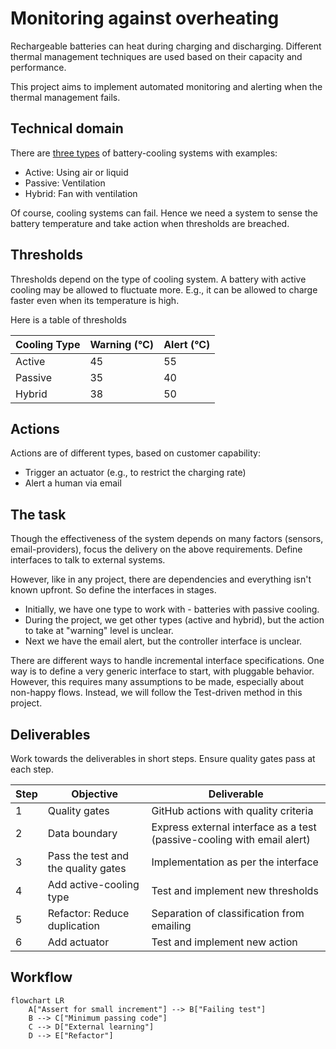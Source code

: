 # Monitoring against overheating

Rechargeable batteries can heat during charging and discharging. Different thermal management techniques are used based on their capacity and performance.

This project aims to implement automated monitoring and alerting when the thermal management fails.

## Technical domain

There are [three types](https://www.batterydesign.net/battery-thermal-management/) of battery-cooling systems with examples:

- Active: Using air or liquid
- Passive: Ventilation
- Hybrid: Fan with ventilation

Of course, cooling systems can fail. Hence we need a system to sense the battery temperature and take action when thresholds are breached.

## Thresholds

Thresholds depend on the type of cooling system. A battery with active cooling may be allowed to fluctuate more. E.g., it can be allowed to charge faster even when its temperature is high.

Here is a table of thresholds

| Cooling Type | Warning (°C) | Alert (°C) |
|--------------|--------------|------------|
| Active       | 45           | 55         |
| Passive      | 35           | 40         |
| Hybrid       | 38           | 50         |

## Actions

Actions are of different types, based on customer capability:

- Trigger an actuator (e.g., to restrict the charging rate)
- Alert a human via email

## The task

Though the effectiveness of the system depends on many factors (sensors, email-providers), focus the delivery on the above requirements. Define interfaces to talk to external systems.

However, like in any project, there are dependencies and everything isn't known upfront. So define the interfaces in stages.

- Initially, we have one type to work with - batteries with passive cooling.
- During the project, we get other types (active and hybrid), but the action to take at "warning" level is unclear.
- Next we have the email alert, but the controller interface is unclear.

There are different ways to handle incremental interface specifications. One way is to define a very generic interface to start, with pluggable behavior. However, this requires many assumptions to be made, especially about non-happy flows. Instead, we will follow the Test-driven method in this project.

## Deliverables

Work towards the deliverables in short steps. Ensure quality gates pass at each step.

| Step | Objective | Deliverable |
|------|-----------|-------------|
| 1 | Quality gates | GitHub actions with quality criteria |
| 2 | Data boundary | Express external interface as a test (passive-cooling with email alert) |
| 3 | Pass the test and the quality gates | Implementation as per the interface |
| 4 | Add active-cooling type | Test and implement new thresholds |
| 5 | Refactor: Reduce duplication | Separation of classification from emailing |
| 6 | Add actuator | Test and implement new action |

## Workflow

```mermaid
flowchart LR
    A["Assert for small increment"] --> B["Failing test"]
    B --> C["Minimum passing code"]
    C --> D["External learning"]
    D --> E["Refactor"]
```
